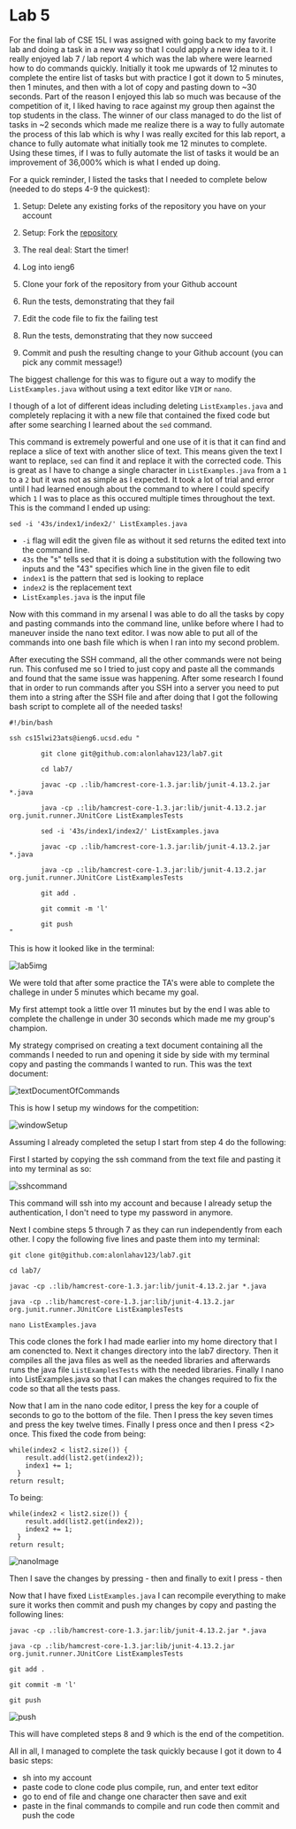 # Lab 5

For the final lab of CSE 15L I was assigned with going back to my favorite lab and doing a task in a new way so that I could apply a new idea to it.
I really enjoyed lab 7 / lab report 4 which was the lab where were learned how to do commands quickly. Initially it took me upwards of 12 minutes to complete
the entire list of tasks but with practice I got it down to 5 minutes, then 1 minutes, and then with a lot of copy and pasting down to ~30 seconds. Part of 
the reason I enjoyed this lab so much was because of the competition of it, I liked having to race against my group then against the top students in the class.
The winner of our class managed to do the list of tasks in ~2 seconds which made me realize there is a way to fully automate the process of this lab which
is why I was really excited for this lab report, a chance to fully automate what initially took me 12 minutes to complete. Using these times, if I was to
fully automate the list of tasks it would be an improvement of 36,000% which is what I ended up doing.

For a quick reminder, I listed the tasks that I needed to complete below (needed to do steps 4-9 the quickest):

1) Setup: Delete any existing forks of the repository you have on your account

2) Setup: Fork the [repository](https://github.com/ucsd-cse15l-w23/lab7)

3) The real deal: Start the timer!

4) Log into ieng6

5) Clone your fork of the repository from your Github account

6) Run the tests, demonstrating that they fail

7) Edit the code file to fix the failing test

8) Run the tests, demonstrating that they now succeed

9) Commit and push the resulting change to your Github account (you can pick any commit message!)



The biggest challenge for this was to figure out a way to modify the `ListExamples.java` without using a text editor like `VIM` or `nano`.

I though of a lot of different ideas including deleting `ListExamples.java` and completely replacing it with a new file that contained the fixed code
but after some searching I learned about the `sed` command. 

This command is extremely powerful and one use of it is that it can find and replace a slice of text with another slice of text. This means given
the text I want to replace, `sed` can find it and replace it with the corrected code. This is great as I have to change a single character in 
`ListExamples.java` from a `1` to a `2` but it was not as simple as I expected. It took a lot of trial and error until I had learned enough about the 
command to where I could specify which `1` I was to place as this occured multiple times throughout the text. This is the command I ended up using:

`sed -i '43s/index1/index2/' ListExamples.java`

- `-i` flag will edit the given file as without it sed returns the edited text into the command line.
- `43s` the "s" tells sed that it is doing a substitution with the following two inputs and the "43" specifies which line in the given file to edit
- `index1` is the pattern that sed is looking to replace
- `index2` is the replacement text
- `ListExamples.java` is the input file 

Now with this command in my arsenal I was able to do all the tasks by copy and pasting commands into the command line, unlike before where I had to 
maneuver inside the nano text editor. I was now able to put all of the commands into one bash file which is when I ran into my second problem. 

After executing the SSH command, all the other commands were not being run. This confused me so I tried to just copy and paste all the commands and 
found that the same issue was happening. After some research I found that in order to run commands after you SSH into a server you need to put them into
a string after the SSH file and after doing that I got the following bash script to complete all of the needed tasks!

```
#!/bin/bash

ssh cs15lwi23ats@ieng6.ucsd.edu "

        git clone git@github.com:alonlahav123/lab7.git

        cd lab7/

        javac -cp .:lib/hamcrest-core-1.3.jar:lib/junit-4.13.2.jar *.java

        java -cp .:lib/hamcrest-core-1.3.jar:lib/junit-4.13.2.jar org.junit.runner.JUnitCore ListExamplesTests

        sed -i '43s/index1/index2/' ListExamples.java

        javac -cp .:lib/hamcrest-core-1.3.jar:lib/junit-4.13.2.jar *.java

        java -cp .:lib/hamcrest-core-1.3.jar:lib/junit-4.13.2.jar org.junit.runner.JUnitCore ListExamplesTests

        git add .

        git commit -m 'l'

        git push
"
```

This is how it looked like in the terminal:

![lab5img](lab5-running-script.png)



We were told that after some practice the TA's were able to complete the challege in under 5 minutes which became my goal. 

My first attempt took a little over 11 minutes but by the end I was able to complete the challenge in under 30 seconds which made me my group's champion.

My strategy comprised on creating a text document containing all the commands I needed to run and opening it side by side with my terminal copy and pasting the commands I wanted to run. This was the text document:

![textDocumentOfCommands](lab4-file-of-all-commands.png)

This is how I setup my windows for the competition:

![windowSetup](lab4-window-setup.png)

Assuming I already completed the setup I start from step 4 do the following:

First I started by copying the ssh command from the text file and pasting it into my terminal as so:

![sshcommand](lab4-ssh-command.png)

This command will ssh into my account and because I already setup the authentication, I don't need to type my password in anymore.

Next I combine steps 5 through 7 as they can run independently from each other. I copy the following five lines and paste them into my terminal: 

```
git clone git@github.com:alonlahav123/lab7.git

cd lab7/

javac -cp .:lib/hamcrest-core-1.3.jar:lib/junit-4.13.2.jar *.java

java -cp .:lib/hamcrest-core-1.3.jar:lib/junit-4.13.2.jar org.junit.runner.JUnitCore ListExamplesTests

nano ListExamples.java 
```

This code clones the fork I had made earlier into my home directory that I am conencted to. Next it changes directory into the lab7 directory. Then it compiles all the java files as well as the needed libraries and afterwards runs the java file `ListExamplesTests` with the needed libraries. Finally I nano into ListExamples.java so that I can makes the changes required to fix the code so that all the tests pass.

Now that I am in the nano code editor, I press the <down arrow> key for a couple of seconds to go to the bottom of the file. Then I press the <up arrow> key seven times and press the <right arrow> key twelve times. Finally I press <backspace> once and then I press <2> once. This fixed the code from being:

```
while(index2 < list2.size()) {
    result.add(list2.get(index2));
    index1 += 1;
  }
return result;
```
To being: 
```
while(index2 < list2.size()) {
    result.add(list2.get(index2));
    index2 += 1;
  }
return result;
``` 
![nanoImage](lab4-nano.png)

Then I save the changes by pressing <Ctrl>-<O> then <enter> and finally to exit I press <Ctrl>-<X> then <enter>
   
Now that I have fixed `ListExamples.java` I can recompile everything to make sure it works then commit and push my changes by copy and pasting the following lines:
    
```
javac -cp .:lib/hamcrest-core-1.3.jar:lib/junit-4.13.2.jar *.java

java -cp .:lib/hamcrest-core-1.3.jar:lib/junit-4.13.2.jar org.junit.runner.JUnitCore ListExamplesTests

git add .

git commit -m 'l'

git push
```

![push](lab4-push.png)

This will have completed steps 8 and 9 which is the end of the competition.
    
All in all, I managed to complete the task quickly because I got it down to 4 basic steps:
 - sh into my account
 - paste code to clone code plus compile, run, and enter text editor
 - go to end of file and change one character then save and exit
 - paste in the final commands to compile and run code then commit and push the code
